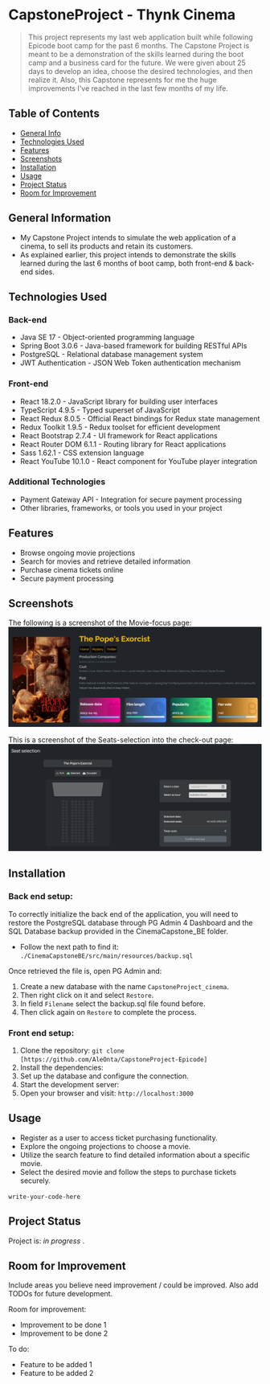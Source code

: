 # CapstoneProject - Thynk Cinema
> This project represents my last web application built while following Epicode boot camp for the past 6 months. 
> The Capstone Project is meant to be a demonstration of the skills learned during the boot camp and a business card for the future. 
> We were given about 25 days to develop an idea, choose the desired technologies, and then realize it.
> Also, this Capstone represents for me the huge improvements I've reached in the last few months of my life.


## Table of Contents
* [General Info](#general-information)
* [Technologies Used](#technologies-used)
* [Features](#features)
* [Screenshots](#screenshots)
* [Installation](#installation)
* [Usage](#usage)
* [Project Status](#project-status)
* [Room for Improvement](#room-for-improvement)


## General Information
- My Capstone Project intends to simulate the web application of a cinema, to sell its products and retain its customers.
- As explained earlier, this project intends to demonstrate the skills learned during the last 6 months of boot camp, both front-end & back-end sides.


## Technologies Used

### Back-end

- Java SE 17 - Object-oriented programming language
- Spring Boot 3.0.6 - Java-based framework for building RESTful APIs
- PostgreSQL - Relational database management system
- JWT Authentication - JSON Web Token authentication mechanism

### Front-end

- React 18.2.0 - JavaScript library for building user interfaces
- TypeScript 4.9.5 - Typed superset of JavaScript
- React Redux 8.0.5 - Official React bindings for Redux state management
- Redux Toolkit 1.9.5 - Redux toolset for efficient development
- React Bootstrap 2.7.4 - UI framework for React applications
- React Router DOM 6.1.1 - Routing library for React applications
- Sass 1.62.1 - CSS extension language
- React YouTube 10.1.0 - React component for YouTube player integration

### Additional Technologies

- Payment Gateway API - Integration for secure payment processing
- Other libraries, frameworks, or tools you used in your project


## Features

- Browse ongoing movie projections
- Search for movies and retrieve detailed information
- Purchase cinema tickets online
- Secure payment processing


## Screenshots

The following is a screenshot of the Movie-focus page:
![Example screenshot](./cinema_capstone_fe/src/assets/imgs/movie_card.png)

This is a screenshot of the Seats-selection into the check-out page:
![Example screenshot](./cinema_capstone_fe/src/assets/imgs/seats_selection.png)


## Installation

### Back end setup:

To correctly initialize the back end of the application, you will need to restore the PostgreSQL database 
through PG Admin 4 Dashboard and the SQL Database backup provided in the CinemaCapstone_BE folder.
- Follow the next path to find it: `./CinemaCapstoneBE/src/main/resources/backup.sql`

Once retrieved the file is, open PG Admin and: 
1. Create a new database with the name `CapstoneProject_cinema`.
2. Then right click on it and select `Restore`.
3. In field `Filename` select the backup.sql file found before.
4. Then click again on `Restore` to complete the process.


### Front end setup:
1. Clone the repository: `git clone [https://github.com/AleOnta/CapstoneProject-Epicode]`
2. Install the dependencies:
4. Set up the database and configure the connection.
5. Start the development server:
5. Open your browser and visit: `http://localhost:3000`

## Usage

- Register as a user to access ticket purchasing functionality.
- Explore the ongoing projections to choose a movie.
- Utilize the search feature to find detailed information about a specific movie.
- Select the desired movie and follow the steps to purchase tickets securely.

`write-your-code-here`


## Project Status

Project is: _in progress_ .


## Room for Improvement

Include areas you believe need improvement / could be improved. Also add TODOs for future development.

Room for improvement:
- Improvement to be done 1
- Improvement to be done 2

To do:
- Feature to be added 1
- Feature to be added 2
